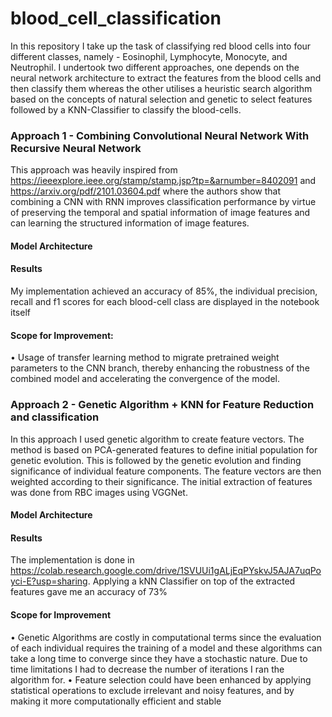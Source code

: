 # blood_cell_classification
In this repository I take up the task of classifying red blood cells into four different classes, namely - Eosinophil, Lymphocyte, Monocyte, and Neutrophil. 
I undertook two different approaches, one depends on the neural network architecture to extract the features from the blood cells and then classify them whereas the other utilises a heuristic search algorithm based on the concepts of natural selection and genetic to select features followed by a KNN-Classifier to classify the blood-cells.

### Approach 1 - Combining Convolutional Neural Network With Recursive Neural Network

This approach was heavily inspired from https://ieeexplore.ieee.org/stamp/stamp.jsp?tp=&arnumber=8402091 and https://arxiv.org/pdf/2101.03604.pdf where the authors show that combining a CNN with RNN improves classification performance by virtue of preserving the temporal and spatial information of image features and can learning the structured information of image features. 
#### Model Architecture 

#### Results 
My implementation achieved an accuracy of 85%, the individual precision, recall and f1 scores for each blood-cell class are displayed in the notebook itself 
#### Scope for Improvement:
• Usage of transfer learning method to migrate pretrained weight parameters to the CNN branch, thereby enhancing the robustness of the combined model and accelerating the convergence of the model. <br />


### Approach 2 - Genetic Algorithm + KNN for Feature Reduction and classification

In this approach I used genetic algorithm to create feature vectors. The method is based on PCA-generated features to define initial population for genetic evolution. This is followed by the genetic evolution and finding significance of individual feature components. The feature vectors are then weighted according to their significance. The initial extraction of features was done from RBC images using VGGNet. 
#### Model Architecture 

#### Results 
The implementation is done in https://colab.research.google.com/drive/1SVUUi1gALjEqPYskvJ5AJA7uqPoyci-E?usp=sharing. Applying a kNN Classifier on top of the extracted features gave me an accuracy of 73%

#### Scope for Improvement 
• Genetic Algorithms are costly in computational terms since the evaluation of each individual requires the training of a model and these algorithms can take a long time to converge since they have a stochastic nature. Due to time limitations I had to decrease the number of iterations I ran the algorithm for. 
• Feature selection could have been enhanced by applying statistical operations to exclude irrelevant and noisy features, and by making it more computationally efficient and stable









